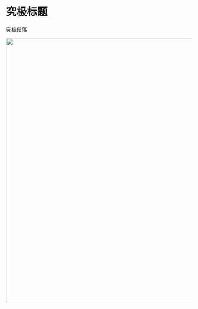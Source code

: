﻿
<html>
<head>

<title> The First Page</title>
</head>
<body>
<h1>究极标题</h1>
 <p>究极段落</p>
 <img src="/Pictures/one.png" width="1280" height="720"/>
</body>
</htlm>
